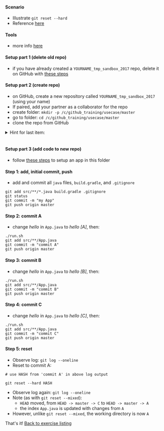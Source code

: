 
#### Scenario

* Illustrate `git reset --hard`
* Reference [here](https://git-scm.com/book/en/v2/Git-Tools-Reset-Demystified)

#### Tools

* more info [here](./reference_doc/Tools.md)

#### Setup part 1 (delete old repo)

* if you have already created a `YOURNAME_tmp_sandbox_2017` repo, delete it on GitHub with [these steps](./reference_doc/DeleteRepo.md)

#### Setup part 2 (create repo)

* on GitHub, create a new repository called `YOURNAME_tmp_sandbox_2017` (using your name)
* If paired, add your partner as a collaborator for the repo
* create folder: `mkdir -p /c/github_training/usecase/master`
* go to folder: `cd /c/github_training/usecase/master`
* clone the repo from GitHub
<details><summary>Hint for last item:</summary>
<p><pre>
# REPO is a placeholder. Retrieve the value from the GitHub page for the repository
git clone REPO
</pre></p></details>
<br/>

#### Setup part 3 (add code to new repo)

* follow [these steps](./reference_doc/SetupApp.md) to setup an app in this folder

#### Step 1: add, initial commit, push

* add and commit all `java` files, `build.gradle`, and `.gitignore`
```
git add src/**/*.java build.gradle .gitignore
git status
git commit -m "my App"
git push origin master
```

#### Step 2: commit A

* change _hello_ in `App.java` to _hello [A]_, then:
```
./run.sh
git add src/**/App.java
git commit -m "commit A"
git push origin master
```

#### Step 3: commit B

* change _hello_ in `App.java` to _hello [B]_, then:
```
./run.sh
git add src/**/App.java
git commit -m "commit B"
git push origin master
```

#### Step 4: commit C

* change _hello_ in `App.java` to _hello [C]_, then:
```
./run.sh
git add src/**/App.java
git commit -m "commit C"
git push origin master
```

#### Step 5: reset

* Observe log: `git log --oneline`
* Reset to commit A:
```
# use HASH from 'commit A' in above log output

git reset --hard HASH
```
* Observe log again: `git log --oneline`
* Note (as with `git reset --mixed`):
    * `HEAD` moved, from `HEAD -> master -> C` to `HEAD -> master -> A`
    * the index `App.java` is updated with changes from `A` 
* However, unlike `git reset --mixed`, the working directory is now `A`

That's it! [Back to exercise listing](./Exercises.md)
